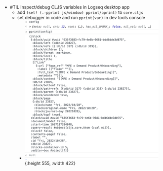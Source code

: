 - #TIL Inspect/debug CLJS variables in Logseq desktop app
	- add `(set! (.-pprint js/window) pprint/pprint)` to `core.cljs`
	- set debugger in code and run `pprint(var)` in dev tools console
		- ![image.png](../assets/image_1667187689254_0.png){:height 555, :width 422}